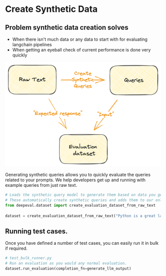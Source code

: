 # Create Synthetic Data

## Problem synthetic data creation solves

- When there isn't much data or any data to start with for evaluating langchain pipelines
- When getting an eyeball check of current performance is done very quickly

![Synthetic Queries](../../assets/synthetic-query-generation.png)

Generating synthetic queries allows you to quickly evaluate the queries related to your prompts.
We help developers get up and running with example queries from just raw text.

```python
# Loads the synthetic query model to generate them based on data you get.
# These automatically create synthetic queries and adds them to our online database
from deepeval.dataset import create_evaluation_dataset_from_raw_text

dataset = create_evaluation_dataset_from_raw_text("Python is a great language for mathematical expression and machine learning.")
```

## Running test cases.

Once you have defined a number of test cases, you can easily run it in bulk if required.

```python
# test_bulk_runner.py
# Run an evaluation as you would any normal evaluation.
dataset.run_evaluation(completion_fn=generate_llm_output)
```
